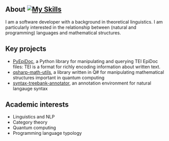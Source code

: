 ## About [![My Skills](https://skillicons.dev/icons?i=ts,js,cs,dotnet,py,haskell)](https://skillicons.dev)

I am a software developer with a background in theoretical linguistics. I am particularly interested in the relationship between (natural and programming) languages and mathematical structures.


## Key projects
- [PyEpiDoc](https://github.com/rsdc2/PyEpiDoc), a Python library for manipulating and querying TEI EpiDoc files: TEI is a format for richly encoding information about written text.
- [qsharp-math-utils](https://github.com/rsdc2/qsharp-math-utils), a library written in Q# for manipulating mathematical structures important in quantum computing
- [syntax-treebank-annotator](https://github.com/rsdc2/syntax-treebank-annotator), an annotation environment for natural langauge syntax

## Academic interests

- Linguistics and NLP
- Category theory
- Quantum computing
- Programming language typology
<!--
**rsdc2/rsdc2** is a ✨ _special_ ✨ repository because its `README.md` (this file) appears on your GitHub profile.

Here are some ideas to get you started:

- 🔭 I’m currently working on ...
- 🌱 I’m currently learning ...
- 👯 I’m looking to collaborate on ...
- 🤔 I’m looking for help with ...
- 💬 Ask me about ...
- 📫 How to reach me: ...
- 😄 Pronouns: ...
- ⚡ Fun fact: ...
-->

